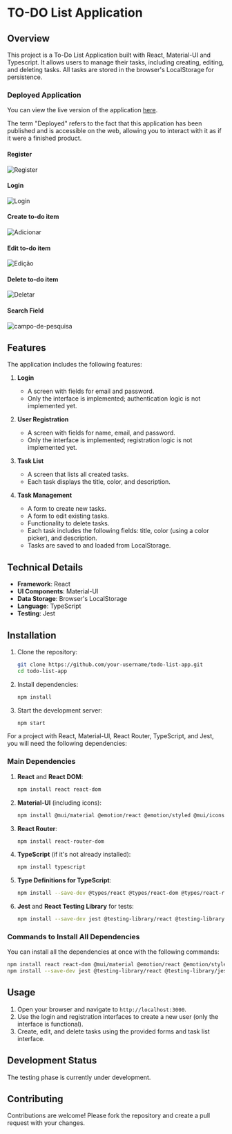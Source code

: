 # TO-DO List Application

## Overview
This project is a To-Do List Application built with React, Material-UI and Typescript. It allows users to manage their tasks, including creating, editing, and deleting tasks. All tasks are stored in the browser's LocalStorage for persistence.

### Deployed Application
You can view the live version of the application [here](https://todo-list-qbkmdggo0-leticias-projects-75b084f9.vercel.app). 

The term "Deployed" refers to the fact that this application has been published and is accessible on the web, allowing you to interact with it as if it were a finished product.

#### Register
![Register](https://github.com/user-attachments/assets/55338f94-40ea-4b78-a3a3-99734c1f336b)

#### Login 
![Login](https://github.com/user-attachments/assets/b25163da-6e04-4929-9bb3-5447dd9cb13c)

#### Create to-do item
![Adicionar](https://github.com/user-attachments/assets/b071e370-c3d3-4ba8-8916-6c985e3d3a68)

#### Edit to-do item
![Edição](https://github.com/user-attachments/assets/a2a04c5b-1911-4eea-a5db-64f605d2a5c0)

#### Delete to-do item
![Deletar](https://github.com/user-attachments/assets/c16a51ad-0080-4ae5-ac35-eca1e77f3efb)

#### Search Field
![campo-de-pesquisa](https://github.com/user-attachments/assets/04890a1b-ce58-4807-8782-77aaf528333f)


## Features
The application includes the following features:

1. **Login**
   - A screen with fields for email and password.
   - Only the interface is implemented; authentication logic is not implemented yet.

2. **User Registration**
   - A screen with fields for name, email, and password.
   - Only the interface is implemented; registration logic is not implemented yet.

3. **Task List**
   - A screen that lists all created tasks.
   - Each task displays the title, color, and description.

4. **Task Management**
   - A form to create new tasks.
   - A form to edit existing tasks.
   - Functionality to delete tasks.
   - Each task includes the following fields: title, color (using a color picker), and description.
   - Tasks are saved to and loaded from LocalStorage.

## Technical Details
- **Framework**: React
- **UI Components**: Material-UI
- **Data Storage**: Browser's LocalStorage
- **Language**: TypeScript
- **Testing**: Jest

## Installation

1. Clone the repository:
   ```sh
   git clone https://github.com/your-username/todo-list-app.git
   cd todo-list-app
   ```

2. Install dependencies:
   ```sh
   npm install
   ```

3. Start the development server:
   ```sh
   npm start
   ```
   
For a project with React, Material-UI, React Router, TypeScript, and Jest, you will need the following dependencies:

### Main Dependencies

1. **React** and **React DOM**:
   ```sh
   npm install react react-dom
   ```

2. **Material-UI** (including icons):
   ```sh
   npm install @mui/material @emotion/react @emotion/styled @mui/icons-material
   ```

3. **React Router**:
   ```sh
   npm install react-router-dom
   ```

4. **TypeScript** (if it's not already installed):
   ```sh
   npm install typescript
   ```

5. **Type Definitions for TypeScript**:
   ```sh
   npm install --save-dev @types/react @types/react-dom @types/react-router-dom
   ```

6. **Jest** and **React Testing Library** for tests:
   ```sh
   npm install --save-dev jest @testing-library/react @testing-library/jest-dom @testing-library/user-event @types/jest
   ```

### Commands to Install All Dependencies

You can install all the dependencies at once with the following commands:

```sh
npm install react react-dom @mui/material @emotion/react @emotion/styled @mui/icons-material react-router-dom typescript
npm install --save-dev jest @testing-library/react @testing-library/jest-dom @testing-library/user-event @types/jest @types/react @types/react-dom @types/react-router-dom
```

## Usage
1. Open your browser and navigate to `http://localhost:3000`.
2. Use the login and registration interfaces to create a new user (only the interface is functional).
3. Create, edit, and delete tasks using the provided forms and task list interface.

## Development Status
The testing phase is currently under development.

## Contributing
Contributions are welcome! Please fork the repository and create a pull request with your changes.

